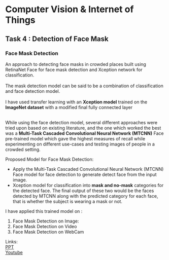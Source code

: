 # Computer Vision & Internet of Things
## Task 4 : Detection of Face Mask

### Face Mask Detection
An approach to detecting face masks in
crowded places built using RetinaNet Face for face mask detection 
and Xception network for classification.<br><br>
The mask detection model can be said to be a combination of classification and
face detection model.<br><br>
I have used transfer learning with an 
**Xception model** trained on the **ImageNet 
dataset** with a modified final fully connected layer<br><br>

While using the face detection model, 
several different approaches were tried upon based on existing literature,
and the one which worked the best was a **Multi-Task Cascaded Convolutional Neural Network (MTCNN)**
Face pre-trained model which gave the highest measures of 
recall while experimenting on different use-cases and
 testing images of people in a crowded setting.

Proposed Model for Face Mask Detection:<br>
* Apply the Multi-Task Cascaded Convolutional Neural Network (MTCNN)
 Face model for face detection 
to generate detect face from the input image. 
* Xception model for classification into **mask and no-mask** 
categories for the detected face. 
The final output of these two would be 
the faces detected by MTCNN along with the predicted category
 for each face, that is whether the subject is wearing a mask or not.
 
I have applied this trained model on :
   1. Face Mask Detection on Image:  
   2. Face Mask Detection on Video
   3. Face Mask Detection on WebCam 

Links: <br>
 [PPT](https://docs.google.com/presentation/d/1ILqdXf1o2KFGCkYIvN9AytfDcuSH3kmk/edit?usp=sharing&ouid=113685146900593867572&rtpof=true&sd=true&usp=embed_facebook) <br>
 [Youtube](https://lnkd.in/ePXgXsm)
